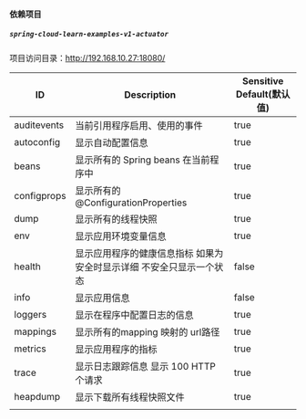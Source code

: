 #### 依赖项目

##### `spring-cloud-learn-examples-v1-actuator`

项目访问目录：http://192.168.10.27:18080/

| ID          | Description                                                  | Sensitive Default(默认值) |
| ----------- | ------------------------------------------------------------ | ------------------------- |
| auditevents | 当前引用程序启用、使用的事件                                 | true                      |
| autoconfig  | 显示自动配置信息                                             | true                      |
| beans       | 显示所有的 Spring beans 在当前程序中                         | true                      |
| configprops | 显示所有的 @ConfigurationProperties                          | true                      |
| dump        | 显示所有的线程快照                                           | true                      |
| env         | 显示应用环境变量信息                                         | true                      |
| health      | 显示应用程序的健康信息指标 如果为安全时显示详细 不安全只显示一个状态 | false                     |
| info        | 显示应用信息                                                 | false                     |
| loggers     | 显示在程序中配置日志的信息                                   | true                      |
| mappings    | 显示所有的mapping 映射的 url路径                             | true                      |
| metrics     | 显示应用程序的指标                                           | true                      |
| trace       | 显示日志跟踪信息 显示 100 HTTP 个请求                        | true                      |
| heapdump    | 显示下载所有线程快照文件                                     | true                      |
|             |                                                              |                           |


